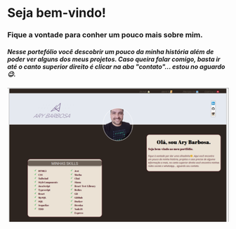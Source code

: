 # Seja bem-vindo!
### Fique a vontade para conher um pouco mais sobre mim. 

##### Nesse portefólio você descobrir um pouco da minha história além de poder ver alguns dos meus projetos. Caso queira falar comigo, basta ir até o canto superior direito é clicar na aba "contato"... estou no aguardo😉.

<img src="./src/image/homePortfolio.png">


